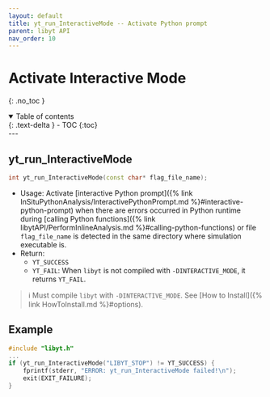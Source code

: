 ```yaml
---
layout: default
title: yt_run_InteractiveMode -- Activate Python prompt
parent: libyt API
nav_order: 10
---
```

# Activate Interactive Mode
{: .no_toc }
<details open markdown="block">
  <summary>
    Table of contents
  </summary>
  {: .text-delta }
- TOC
{:toc}
</details>
---

## yt\_run\_InteractiveMode
```cpp
int yt_run_InteractiveMode(const char* flag_file_name);
```
- Usage: Activate [interactive Python prompt]({% link InSituPythonAnalysis/InteractivePythonPrompt.md %}#interactive-python-prompt) when there are errors occurred in Python runtime during [calling Python functions]({% link libytAPI/PerformInlineAnalysis.md %}#calling-python-functions) or file `flag_file_name` is detected in the same directory where simulation executable is.
- Return: 
  - `YT_SUCCESS`
  - `YT_FAIL`: When `libyt` is not compiled with `-DINTERACTIVE_MODE`, it returns `YT_FAIL`.

> :information_source: Must compile `libyt` with `-DINTERACTIVE_MODE`. See [How to Install]({% link HowToInstall.md %}#options).

## Example
```cpp
#include "libyt.h"
...
if (yt_run_InteractiveMode("LIBYT_STOP") != YT_SUCCESS) {
    fprintf(stderr, "ERROR: yt_run_InteractiveMode failed!\n");
    exit(EXIT_FAILURE);
}
```